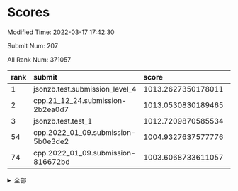# Scores

Modified Time: 2022-03-17 17:42:30

Submit Num: 207

All Rank Num: 371057

| rank |               submit               |       score        |       sigma        | pk_num |
| :--- | :--------------------------------- | :----------------- | :----------------- | :----- |
| 1    | jsonzb.test.submission_level_4     | 1013.2627350178011 | 0.8177721927644223 | 7167   |
| 2    | cpp.21_12_24.submission-2b2ea0d7   | 1013.0530830189465 | 0.8183392496727231 | 7173   |
| 3    | jsonzb.test.test_1                 | 1012.7209870585534 | 0.819151953536782  | 7173   |
| 54   | cpp.2022_01_09.submission-5b0e3de2 | 1004.9327637577776 | 0.7330520276145459 | 7174   |
| 74   | cpp.2022_01_09.submission-816672bd | 1003.6068733611057 | 0.7117761638052412 | 7170   |


<details>
<summary>全部</summary>

| rank |                 submit                 |       score        |       sigma        | pk_num |
| :--- | :------------------------------------- | :----------------- | :----------------- | :----- |
| 1    | jsonzb.test.submission_level_4         | 1013.2627350178011 | 0.8177721927644223 | 7167   |
| 2    | cpp.21_12_24.submission-2b2ea0d7       | 1013.0530830189465 | 0.8183392496727231 | 7173   |
| 3    | jsonzb.test.test_1                     | 1012.7209870585534 | 0.819151953536782  | 7173   |
| 4    | gobigger.level_3.submission_level_3_6  | 1011.9740916332106 | 0.7935618748270726 | 7165   |
| 5    | gobigger.level_3.submission_level_3_27 | 1011.837921948347  | 0.7765120646314105 | 7167   |
| 6    | gobigger.level_3.submission_level_3_47 | 1011.6727312412987 | 0.7732972384865126 | 7169   |
| 7    | gobigger.level_3.submission_level_3_33 | 1011.5622497338769 | 0.759425973173772  | 7173   |
| 8    | gobigger.level_3.submission_level_3_31 | 1011.5315247711077 | 0.7693596469482151 | 7175   |
| 9    | gobigger.level_3.submission_level_3_28 | 1011.3988985669247 | 0.7666181835322193 | 7167   |
| 10   | gobigger.level_3.submission_level_3_49 | 1011.1186008372998 | 0.7538146462019958 | 7170   |
| 11   | gobigger.level_3.submission_level_3_2  | 1011.0925962547522 | 0.7575630986425939 | 7171   |
| 12   | gobigger.level_3.submission_level_3_0  | 1011.0606322322056 | 0.7793346144727098 | 7172   |
| 13   | gobigger.level_3.submission_level_3_38 | 1011.0572811100083 | 0.7564842652259677 | 7170   |
| 14   | gobigger.level_3.submission_level_3_13 | 1010.7230636110286 | 0.746527470291502  | 7171   |
| 15   | gobigger.level_3.submission_level_3_42 | 1010.6945461606755 | 0.7576374201491226 | 7168   |
| 16   | gobigger.level_3.submission_level_3_9  | 1010.6606633328933 | 0.794566161144543  | 7172   |
| 17   | gobigger.level_3.submission_level_3_3  | 1010.6492937708992 | 0.7733695735477306 | 7170   |
| 18   | gobigger.level_3.submission_level_3_43 | 1010.5577713317508 | 0.793861040244049  | 7171   |
| 19   | gobigger.level_3.submission_level_3_22 | 1010.4805020989437 | 0.756449906965904  | 7170   |
| 20   | gobigger.level_3.submission_level_3_23 | 1010.4784626688066 | 0.7456983395129466 | 7170   |
| 21   | gobigger.level_3.submission_level_3_39 | 1010.4753969394908 | 0.7561316329757403 | 7174   |
| 22   | gobigger.level_3.submission_level_3_5  | 1010.4233492041669 | 0.7614441960255315 | 7173   |
| 23   | gobigger.level_3.submission_level_3_34 | 1010.369366123589  | 0.7493313466752731 | 7173   |
| 24   | gobigger.level_3.submission_level_3_40 | 1010.2781976871562 | 0.7554157551260927 | 7173   |
| 25   | gobigger.level_3.submission_level_3_11 | 1010.2537094325178 | 0.7506098298649868 | 7173   |
| 26   | gobigger.level_3.submission_level_3_16 | 1010.1872247380737 | 0.7491806513004841 | 7169   |
| 27   | gobigger.level_3.submission_level_3_20 | 1010.1403330177081 | 0.7393004440719718 | 7168   |
| 28   | gobigger.level_3.submission_level_3_8  | 1010.1087602989533 | 0.7621458693254662 | 7169   |
| 29   | gobigger.level_3.submission_level_3_30 | 1010.0294490019842 | 0.7504311524625253 | 7169   |
| 30   | gobigger.level_3.submission_level_3_44 | 1009.9954185183104 | 0.7577300779499532 | 7165   |
| 31   | gobigger.level_3.submission_level_3_36 | 1009.9953354054769 | 0.7544916093108747 | 7172   |
| 32   | gobigger.level_3.submission_level_3_1  | 1009.9789946076731 | 0.7590810289230487 | 7169   |
| 33   | gobigger.level_3.submission_level_3_37 | 1009.9597871963107 | 0.7494272427441031 | 7174   |
| 34   | gobigger.level_3.submission_level_3_35 | 1009.9497359213    | 0.7582625491202362 | 7166   |
| 35   | gobigger.level_3.submission_level_3_29 | 1009.9427347398536 | 0.7346732902999504 | 7166   |
| 36   | gobigger.level_3.submission_level_3_10 | 1009.929690700378  | 0.756607808030293  | 7171   |
| 37   | gobigger.level_3.submission_level_3_26 | 1009.8508518938689 | 0.7759820382729344 | 7170   |
| 38   | gobigger.level_3.submission_level_3_32 | 1009.8480938704781 | 0.7600523583865839 | 7162   |
| 39   | gobigger.level_3.submission_level_3_7  | 1009.8332589918937 | 0.7590325749244184 | 7172   |
| 40   | gobigger.level_3.submission_level_3_24 | 1009.832908981038  | 0.7615562184079009 | 7172   |
| 41   | gobigger.level_3.submission_level_3_17 | 1009.7863492933683 | 0.7483582579520325 | 7180   |
| 42   | gobigger.level_3.submission_level_3_14 | 1009.7056961090096 | 0.7575622048061047 | 7169   |
| 43   | gobigger.level_3.submission_level_3_15 | 1009.6337610303929 | 0.7512302101904095 | 7167   |
| 44   | gobigger.level_3.submission_level_3_25 | 1009.5351974194692 | 0.7649538541371947 | 7171   |
| 45   | gobigger.level_3.submission_level_3_45 | 1009.3949823725072 | 0.7681430837203205 | 7172   |
| 46   | gobigger.level_3.submission_level_3_12 | 1009.3139185303588 | 0.7576380878983827 | 7168   |
| 47   | gobigger.level_3.submission_level_3_21 | 1009.2159890859597 | 0.7520132373238622 | 7172   |
| 48   | gobigger.level_3.submission_level_3_46 | 1009.2025919126183 | 0.746114182901194  | 7172   |
| 49   | gobigger.level_3.submission_level_3_19 | 1009.1991522105884 | 0.754719434746547  | 7172   |
| 50   | gobigger.level_3.submission_level_3_48 | 1008.9788329941271 | 0.7414275525381115 | 7172   |
| 51   | gobigger.level_3.submission_level_3_18 | 1008.913273544573  | 0.7461370075597763 | 7163   |
| 52   | gobigger.level_3.submission_level_3_41 | 1008.6980745505637 | 0.7590747347209474 | 7164   |
| 53   | gobigger.level_3.submission_level_3_4  | 1008.2676826340866 | 0.7756132533144904 | 7173   |
| 54   | cpp.2022_01_09.submission-5b0e3de2     | 1004.9327637577776 | 0.7330520276145459 | 7174   |
| 55   | gobigger.level_1.submission_level_1_20 | 1004.8698615824738 | 0.7202990029484454 | 7174   |
| 56   | gobigger.level_1.submission_level_1_49 | 1004.8305382679875 | 0.7267784796659816 | 7171   |
| 57   | gobigger.level_1.submission_level_1_48 | 1004.6834338316262 | 0.7155010896881722 | 7167   |
| 58   | gobigger.level_1.submission_level_1_3  | 1004.2172435538698 | 0.7148129537699482 | 7172   |
| 59   | gobigger.level_1.submission_level_1_14 | 1004.1933795251256 | 0.7152544661474585 | 7169   |
| 60   | gobigger.level_1.submission_level_1_34 | 1004.0756701739036 | 0.7279013416617334 | 7171   |
| 61   | gobigger.level_1.submission_level_1_43 | 1004.0551742092445 | 0.7266772607220927 | 7169   |
| 62   | gobigger.level_1.submission_level_1_36 | 1004.0440201899685 | 0.7224358864777743 | 7177   |
| 63   | gobigger.level_1.submission_level_1_11 | 1003.8814878026724 | 0.7205749738261694 | 7170   |
| 64   | gobigger.level_1.submission_level_1_38 | 1003.8702064194285 | 0.7187039664443969 | 7168   |
| 65   | gobigger.level_1.submission_level_1_12 | 1003.8686606964351 | 0.7194402747552365 | 7162   |
| 66   | gobigger.level_1.submission_level_1_0  | 1003.8511437495489 | 0.7188306135598377 | 7170   |
| 67   | gobigger.level_1.submission_level_1_35 | 1003.8166359517725 | 0.7078832503531363 | 7168   |
| 68   | gobigger.level_1.submission_level_1_13 | 1003.7829975868395 | 0.7228169944715283 | 7171   |
| 69   | gobigger.level_1.submission_level_1_33 | 1003.7586753273712 | 0.7178248426142254 | 7174   |
| 70   | gobigger.level_1.submission_level_1_42 | 1003.703718539398  | 0.7284304847641304 | 7166   |
| 71   | gobigger.level_1.submission_level_1_46 | 1003.662189030101  | 0.7169497281959798 | 7175   |
| 72   | gobigger.level_1.submission_level_1_25 | 1003.6324100423814 | 0.718925187691051  | 7173   |
| 73   | gobigger.level_1.submission_level_1_28 | 1003.6086718513227 | 0.714732089125516  | 7168   |
| 74   | cpp.2022_01_09.submission-816672bd     | 1003.6068733611057 | 0.7117761638052412 | 7170   |
| 75   | gobigger.level_1.submission_level_1_37 | 1003.5805129023336 | 0.7181999250612824 | 7171   |
| 76   | gobigger.level_1.submission_level_1_39 | 1003.5542228184396 | 0.7137836030346314 | 7168   |
| 77   | gobigger.level_1.submission_level_1_44 | 1003.5476141632797 | 0.715919488137637  | 7169   |
| 78   | gobigger.level_1.submission_level_1_31 | 1003.3449935649786 | 0.7225355774622673 | 7164   |
| 79   | gobigger.level_1.submission_level_1_1  | 1003.2848908360879 | 0.7165402610690319 | 7173   |
| 80   | gobigger.level_1.submission_level_1_2  | 1003.2620502990944 | 0.7237047696154364 | 7175   |
| 81   | gobigger.level_1.submission_level_1_29 | 1003.2567525824832 | 0.7267162267632152 | 7170   |
| 82   | gobigger.level_1.submission_level_1_23 | 1003.2424655408122 | 0.7158461442421409 | 7166   |
| 83   | gobigger.level_1.submission_level_1_27 | 1003.2208495737501 | 0.7139056010313173 | 7172   |
| 84   | gobigger.level_1.submission_level_1_4  | 1003.1363661808793 | 0.7167317748152127 | 7169   |
| 85   | gobigger.level_1.submission_level_1_7  | 1003.1358691925917 | 0.706039786937417  | 7170   |
| 86   | gobigger.level_1.submission_level_1_15 | 1003.1306867338385 | 0.7151121229654375 | 7175   |
| 87   | gobigger.level_1.submission_level_1_5  | 1003.0505856863327 | 0.7202028636378702 | 7173   |
| 88   | gobigger.level_1.submission_level_1_26 | 1003.0266025753025 | 0.7145033885153812 | 7170   |
| 89   | gobigger.level_1.submission_level_1_10 | 1002.9746095194522 | 0.7161666355434515 | 7172   |
| 90   | gobigger.level_1.submission_level_1_6  | 1002.9018172448168 | 0.7248977030649104 | 7172   |
| 91   | gobigger.level_1.submission_level_1_9  | 1002.8906953070959 | 0.7170970712058141 | 7169   |
| 92   | gobigger.level_1.submission_level_1_8  | 1002.8874659106657 | 0.7017186380977611 | 7175   |
| 93   | gobigger.level_1.submission_level_1_40 | 1002.80412340996   | 0.7119212273687822 | 7173   |
| 94   | gobigger.level_1.submission_level_1_17 | 1002.741061538337  | 0.7143832954615383 | 7171   |
| 95   | gobigger.level_1.submission_level_1_18 | 1002.7023271927535 | 0.7161183976069003 | 7171   |
| 96   | gobigger.level_1.submission_level_1_16 | 1002.6560222078062 | 0.7285009016744419 | 7171   |
| 97   | gobigger.level_1.submission_level_1_24 | 1002.525677353138  | 0.7124769478305497 | 7168   |
| 98   | gobigger.level_1.submission_level_1_21 | 1002.3057080172687 | 0.7077289262081939 | 7175   |
| 99   | gobigger.level_1.submission_level_1_47 | 1002.2572766605361 | 0.706399334413111  | 7167   |
| 100  | gobigger.level_1.submission_level_1_19 | 1002.2065321144764 | 0.7120229035742027 | 7169   |
| 101  | gobigger.level_1.submission_level_1_32 | 1002.2044468729634 | 0.7003017721472512 | 7169   |
| 102  | gobigger.level_1.submission_level_1_30 | 1001.9307147005046 | 0.7153009642256334 | 7172   |
| 103  | gobigger.level_1.submission_level_1_45 | 1001.7926246099656 | 0.7198538052438294 | 7168   |
| 104  | gobigger.level_1.submission_level_1_22 | 1001.2285663944467 | 0.7189418055279462 | 7175   |
| 105  | gobigger.level_1.submission_level_1_41 | 1001.0125344879428 | 0.7183259772423032 | 7166   |
| 106  | gobigger.random.submission_random_24   | 997.4468029301232  | 0.7087278450434961 | 7172   |
| 107  | gobigger.random.submission_random_49   | 997.3202022979307  | 0.7152306405272841 | 7167   |
| 108  | gobigger.random.submission_random_17   | 997.3032725744098  | 0.7122324042522289 | 7171   |
| 109  | gobigger.random.submission_random_16   | 997.159285226769   | 0.7219030785214684 | 7169   |
| 110  | gobigger.random.submission_random_47   | 997.0718670527696  | 0.7093351548288412 | 7167   |
| 111  | gobigger.random.submission_random_19   | 996.9963905505904  | 0.7261704254549319 | 7167   |
| 112  | gobigger.random.submission_random_6    | 996.7729267891092  | 0.7182694746099185 | 7176   |
| 113  | gobigger.random.submission_random_43   | 996.7000126896022  | 0.7069530646668734 | 7169   |
| 114  | gobigger.random.submission_random_3    | 996.6207238209863  | 0.714226905722834  | 7164   |
| 115  | gobigger.random.submission_random_44   | 996.5632708383533  | 0.7132168262624076 | 7170   |
| 116  | gobigger.random.submission_random_27   | 996.5142997353856  | 0.6995018473317693 | 7167   |
| 117  | gobigger.random.submission_random_23   | 996.5034440383226  | 0.7005074327113047 | 7171   |
| 118  | gobigger.random.submission_random_0    | 996.4828269443304  | 0.7035173966234269 | 7170   |
| 119  | gobigger.random.submission_random_35   | 996.4001971270054  | 0.7302256364928065 | 7169   |
| 120  | gobigger.random.submission_random_32   | 996.3905991006354  | 0.7091738096346178 | 7163   |
| 121  | gobigger.random.submission_random_4    | 996.2899914627882  | 0.7074041682484494 | 7169   |
| 122  | gobigger.random.submission_random_22   | 996.2684560953335  | 0.7017143020952443 | 7173   |
| 123  | gobigger.random.submission_random_20   | 996.2540343285518  | 0.7149227724222611 | 7166   |
| 124  | gobigger.random.submission_random_39   | 996.2302280270052  | 0.7083685798495888 | 7166   |
| 125  | gobigger.random.submission_random_41   | 996.1877726332661  | 0.7181171623018674 | 7175   |
| 126  | gobigger.random.submission_random_9    | 996.1723279862549  | 0.7173959381984115 | 7167   |
| 127  | gobigger.random.submission_random_45   | 996.1446776743471  | 0.7078266434350532 | 7172   |
| 128  | gobigger.random.submission_random_33   | 996.0635603196426  | 0.7150114422933146 | 7174   |
| 129  | gobigger.random.submission_random_10   | 996.041669967885   | 0.7079500247699243 | 7167   |
| 130  | gobigger.random.submission_random_48   | 996.0042903372101  | 0.7150701316001071 | 7170   |
| 131  | gobigger.random.submission_random_38   | 995.9901684728427  | 0.7181082896525338 | 7171   |
| 132  | gobigger.random.submission_random_46   | 995.9872014714509  | 0.7141957080031953 | 7170   |
| 133  | gobigger.random.submission_random_26   | 995.9035930658926  | 0.6998217426250406 | 7172   |
| 134  | gobigger.random.submission_random_1    | 995.8290759453447  | 0.7201287904619212 | 7170   |
| 135  | gobigger.random.submission_random_12   | 995.8205086770128  | 0.7149781940223325 | 7174   |
| 136  | gobigger.random.submission_random_15   | 995.7834867627232  | 0.7029187849327061 | 7170   |
| 137  | gobigger.random.submission_random_29   | 995.7814193190723  | 0.697338323454708  | 7172   |
| 138  | gobigger.random.submission_random_42   | 995.7108756827745  | 0.7079670640038399 | 7170   |
| 139  | gobigger.random.submission_random_21   | 995.6347115446762  | 0.7023997872758081 | 7170   |
| 140  | gobigger.random.submission_random_25   | 995.6073177656812  | 0.7103483299150563 | 7171   |
| 141  | gobigger.random.submission_random_28   | 995.5516765044026  | 0.707626467257649  | 7173   |
| 142  | gobigger.random.submission_random_2    | 995.5471588194761  | 0.7034272054067456 | 7163   |
| 143  | gobigger.random.submission_random_5    | 995.4899362770965  | 0.711628687620901  | 7171   |
| 144  | gobigger.random.submission_random_14   | 995.4510399059371  | 0.710778875763418  | 7177   |
| 145  | gobigger.random.submission_random_37   | 995.4139722009872  | 0.7290341084376453 | 7169   |
| 146  | gobigger.random.submission_random_7    | 995.3804419662852  | 0.7142180245865151 | 7171   |
| 147  | gobigger.random.submission_random_31   | 995.3731687653978  | 0.7268087972870999 | 7170   |
| 148  | gobigger.random.submission_random_36   | 995.147635476483   | 0.7159888733963323 | 7166   |
| 149  | gobigger.random.submission_random_40   | 995.1198745679824  | 0.7308578372245086 | 7171   |
| 150  | gobigger.random.submission_random_8    | 995.0920594667039  | 0.7350167286535743 | 7171   |
| 151  | gobigger.random.submission_random_11   | 995.091515744635   | 0.7240547418492508 | 7170   |
| 152  | gobigger.random.submission_random_30   | 994.993821301047   | 0.7149067256265265 | 7170   |
| 153  | gobigger.random.submission_random_34   | 994.9577153806068  | 0.7099070356136405 | 7172   |
| 154  | gobigger.level_2.submission_level_2_41 | 994.8037440153681  | 0.7169940905491492 | 7175   |
| 155  | gobigger.random.submission_random_18   | 994.6154331111126  | 0.7066203749196113 | 7167   |
| 156  | gobigger.level_2.submission_level_2_12 | 993.920906012751   | 0.736042509868776  | 7172   |
| 157  | gobigger.random.submission_random_13   | 993.8303803048323  | 0.7155903711979806 | 7172   |
| 158  | gobigger.level_2.submission_level_2_14 | 993.6454360800323  | 0.7212277176033076 | 7167   |
| 159  | gobigger.level_2.submission_level_2_10 | 993.4711374075547  | 0.7338480205520038 | 7174   |
| 160  | gobigger.level_2.submission_level_2_31 | 993.4524550382848  | 0.7327780594316208 | 7170   |
| 161  | gobigger.level_2.submission_level_2_42 | 993.4206072839703  | 0.721067368152508  | 7171   |
| 162  | gobigger.level_2.submission_level_2_15 | 992.955931632736   | 0.7282147849141559 | 7172   |
| 163  | gobigger.level_2.submission_level_2_29 | 992.8255401407921  | 0.7413334154658862 | 7174   |
| 164  | gobigger.level_2.submission_level_2_30 | 992.7271328668958  | 0.7559054096938775 | 7171   |
| 165  | gobigger.level_2.submission_level_2_22 | 992.6238087378655  | 0.7582767506134196 | 7168   |
| 166  | gobigger.level_2.submission_level_2_27 | 992.4852853680067  | 0.7398202704195184 | 7171   |
| 167  | gobigger.level_2.submission_level_2_35 | 992.4662572157328  | 0.7622913028193344 | 7168   |
| 168  | gobigger.level_2.submission_level_2_32 | 992.4448864589335  | 0.738112591871979  | 7171   |
| 169  | gobigger.level_2.submission_level_2_9  | 992.4224956147715  | 0.7362456975419392 | 7172   |
| 170  | gobigger.level_2.submission_level_2_5  | 992.3881281085164  | 0.7457809022199755 | 7169   |
| 171  | gobigger.level_2.submission_level_2_18 | 992.378337335603   | 0.7413190312058489 | 7171   |
| 172  | gobigger.level_2.submission_level_2_37 | 992.3626023491543  | 0.7400293677380082 | 7169   |
| 173  | gobigger.level_2.submission_level_2_0  | 992.3020030129305  | 0.7548628092180829 | 7171   |
| 174  | gobigger.level_2.submission_level_2_19 | 992.2581334859785  | 0.7597950193878857 | 7171   |
| 175  | gobigger.level_2.submission_level_2_16 | 992.2294623284446  | 0.7577100550569933 | 7170   |
| 176  | gobigger.level_2.submission_level_2_20 | 992.1522332115181  | 0.7485496754130886 | 7167   |
| 177  | gobigger.level_2.submission_level_2_36 | 992.1515632248618  | 0.7501504370594012 | 7167   |
| 178  | gobigger.level_2.submission_level_2_11 | 992.1394563637457  | 0.7417887385128131 | 7169   |
| 179  | gobigger.level_2.submission_level_2_45 | 992.1244352589885  | 0.7332056145669962 | 7173   |
| 180  | gobigger.level_2.submission_level_2_48 | 991.9422157228411  | 0.7381204973629247 | 7170   |
| 181  | gobigger.level_2.submission_level_2_24 | 991.8349063069118  | 0.7475697421110681 | 7174   |
| 182  | gobigger.level_2.submission_level_2_23 | 991.7882173755826  | 0.7533197470941101 | 7165   |
| 183  | gobigger.level_2.submission_level_2_7  | 991.7872230504247  | 0.7836347303284972 | 7166   |
| 184  | gobigger.level_2.submission_level_2_49 | 991.7646073188228  | 0.7462333571788446 | 7174   |
| 185  | gobigger.level_2.submission_level_2_40 | 991.7394354345291  | 0.7494837943968516 | 7173   |
| 186  | gobigger.level_2.submission_level_2_38 | 991.6899726999296  | 0.7658470467563434 | 7173   |
| 187  | gobigger.level_2.submission_level_2_4  | 991.6860687688264  | 0.737767494126621  | 7169   |
| 188  | gobigger.level_2.submission_level_2_2  | 991.6576316302256  | 0.7274481729576848 | 7172   |
| 189  | gobigger.level_2.submission_level_2_8  | 991.6081819292997  | 0.7471127822594907 | 7170   |
| 190  | gobigger.level_2.submission_level_2_46 | 991.553218888365   | 0.7796415794923786 | 7168   |
| 191  | gobigger.level_2.submission_level_2_3  | 991.3820933973248  | 0.7396429872896788 | 7173   |
| 192  | gobigger.level_2.submission_level_2_28 | 991.30671754727    | 0.7350349857530164 | 7170   |
| 193  | gobigger.level_2.submission_level_2_39 | 991.2941023121493  | 0.7545815136024697 | 7172   |
| 194  | gobigger.level_2.submission_level_2_43 | 991.2924976894158  | 0.7602877595007868 | 7166   |
| 195  | gobigger.level_2.submission_level_2_21 | 991.2022295538277  | 0.7490736472190618 | 7175   |
| 196  | gobigger.level_2.submission_level_2_47 | 991.1783774181131  | 0.7587495901942573 | 7174   |
| 197  | gobigger.level_2.submission_level_2_17 | 991.1483996775698  | 0.7568428366676164 | 7169   |
| 198  | gobigger.level_2.submission_level_2_34 | 991.1202892034913  | 0.7679104036613071 | 7169   |
| 199  | gobigger.level_2.submission_level_2_44 | 990.8821815507446  | 0.7543763623875347 | 7171   |
| 200  | gobigger.level_2.submission_level_2_33 | 990.8731435581283  | 0.7578181905072275 | 7172   |
| 201  | gobigger.level_2.submission_level_2_13 | 990.7788670096658  | 0.7521865851337536 | 7173   |
| 202  | gobigger.level_2.submission_level_2_1  | 990.6974713994726  | 0.7538893930838325 | 7164   |
| 203  | gobigger.level_2.submission_level_2_6  | 990.5554203727788  | 0.7604720514430953 | 7170   |
| 204  | gobigger.level_2.submission_level_2_26 | 990.2947388026294  | 0.759842716101339  | 7166   |
| 205  | gobigger.level_2.submission_level_2_25 | 990.1038556292435  | 0.7693052413715901 | 7165   |
| 206  | gobigger.none.submission_none_1        | 976.9097034757566  | 1.5746252248002301 | 7169   |
| 207  | gobigger.none.submission_none_0        | 976.4571106264657  | 1.3033599055827956 | 7166   |

</details>